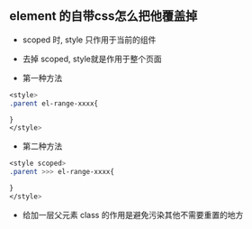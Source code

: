## element 的自带css怎么把他覆盖掉

* scoped 时, style 只作用于当前的组件
* 去掉 scoped, style就是作用于整个页面

* 第一种方法
```css
<style>
.parent el-range-xxxx{

}
</style>
```

* 第二种方法
```css
<style scoped>
.parent >>> el-range-xxxx{

}
</style>
```

* 给加一层父元素 class 的作用是避免污染其他不需要重置的地方

